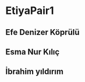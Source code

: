 # EtiyaPair1

<h2> Efe Denizer Köprülü </h2> <bt/>
<h2>Esma Nur Kılıç</h2> <bt/>
<h2>İbrahim yıldırım </h2>
